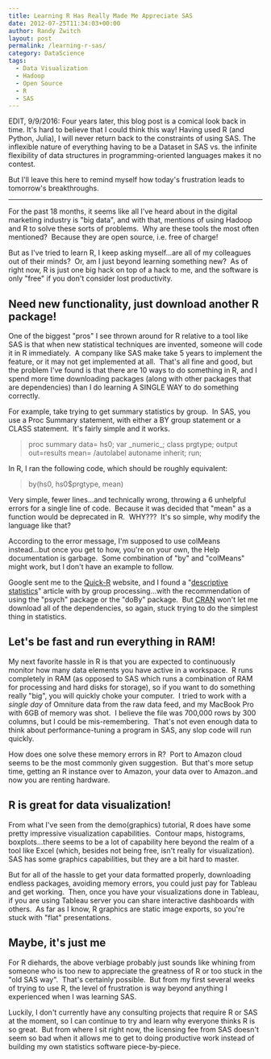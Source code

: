 ```yaml
---
title: Learning R Has Really Made Me Appreciate SAS
date: 2012-07-25T11:34:03+00:00
author: Randy Zwitch
layout: post
permalink: /learning-r-sas/
category: DataScience
tags:
  - Data Visualization
  - Hadoop
  - Open Source
  - R
  - SAS
---
```

EDIT, 9/9/2016: Four years later, this blog post is a comical look back in time. It's hard to believe that I could think this way! Having used R (and Python, Julia), I will never return back to the constraints of using SAS. The inflexible nature of everything having to be a Dataset in SAS vs. the infinite flexibility of data structures in programming-oriented languages makes it no contest.

But I'll leave this here to remind myself how today's frustration leads to tomorrow's breakthroughs.

<hr>

For the past 18 months, it seems like all I've heard about in the digital marketing industry is "big data", and with that, mentions of using Hadoop and R to solve these sorts of problems.  Why are these tools the most often mentioned?  Because they are open source, i.e. free of charge!

But as I've tried to learn R, I keep asking myself...are all of my colleagues out of their minds?  Or, am I just beyond learning something new?  As of right now, R is just one big hack on top of a hack to me, and the software is only "free" if you don't consider lost productivity.

## Need new functionality, just download another R package!

One of the biggest "pros" I see thrown around for R relative to a tool like SAS is that when new statistical techniques are invented, someone will code it in R immediately.  A company like SAS make take 5 years to implement the feature, or it may not get implemented at all.  That's all fine and good, but the problem I've found is that there are 10 ways to do something in R, and I spend more time downloading packages (along with other packages that are dependencies) than I do learning A SINGLE WAY to do something correctly.

For example, take trying to get summary statistics by group.  In SAS, you use a Proc Summary statement, with either a BY group statement or a CLASS statement.  It's fairly simple and it works.

> proc summary data= hs0; var \_numeric\_; class prgtype; output out=results mean= /autolabel autoname inherit; run;

In R, I ran the following code, which should be roughly equivalent:

> by(hs0, hs0$prgtype, mean)

Very simple, fewer lines...and technically wrong, throwing a 6 unhelpful errors for a single line of code.  Because it was decided that "mean" as a function would be deprecated in R.  WHY???  It's so simple, why modify the language like that?

According to the error message, I'm supposed to use colMeans instead...but once you get to how, you're on your own, the Help documentation is garbage.  Some combination of "by" and "colMeans" might work, but I don't have an example to follow.

Google sent me to the <a title="Quick-R website" href="http://www.statmethods.net/" target="_blank">Quick-R</a> website, and I found a "<a title="Descriptive Statistics in R" href="http://www.statmethods.net/stats/descriptives.html" target="_blank">descriptive statistics</a>" article with by group processing...with the recommendation of using the "psych" package or the "doBy" package.  But <a title="Comprehensive R Archive Network" href="http://cran.cs.wwu.edu/" target="_blank">CRAN</a> won't let me download all of the dependencies, so again, stuck trying to do the simplest thing in statistics.

## Let's be fast and run everything in RAM!

My next favorite hassle in R is that you are expected to continuously monitor how many data elements you have active in a workspace.  R runs completely in RAM (as opposed to SAS which runs a combination of RAM for processing and hard disks for storage), so if you want to do something really "big", you will quickly choke your computer.  I tried to work with a _single day_ of Omniture data from the raw data feed, and my MacBook Pro with 6GB of memory was shot.  I believe the file was 700,000 rows by 300 columns, but I could be mis-remembering.  That's not even enough data to think about performance-tuning a program in SAS, any slop code will run quickly.

How does one solve these memory errors in R?  Port to Amazon cloud seems to be the most commonly given suggestion.  But that's more setup time, getting an R instance over to Amazon, your data over to Amazon..and now you are renting hardware.

## R is great for data visualization!

From what I've seen from the demo(graphics) tutorial, R does have some pretty impressive visualization capabilities.  Contour maps, histograms, boxplots...there seems to be a lot of capability here beyond the realm of a tool like Excel (which, besides not being free, isn't really for visualization).  SAS has some graphics capabilities, but they are a bit hard to master.

But for all of the hassle to get your data formatted properly, downloading endless packages, avoiding memory errors, you could just pay for Tableau and get working.  Then, once you have your visualizations done in Tableau, if you are using Tableau server you can share interactive dashboards with others.  As far as I know, R graphics are static image exports, so you're stuck with "flat" presentations.

## Maybe, it's just me

For R diehards, the above verbiage probably just sounds like whining from someone who is too new to appreciate the greatness of R or too stuck in the "old SAS way".  That's certainly possible.  But from my first several weeks of trying to use R, the level of frustration is way beyond anything I experienced when I was learning SAS.

Luckily, I don't currently have any consulting projects that require R or SAS at the moment, so I can continue to try and learn why everyone thinks R is so great.  But from where I sit right now, the licensing fee from SAS doesn't seem so bad when it allows me to get to doing productive work instead of building my own statistics software piece-by-piece.
